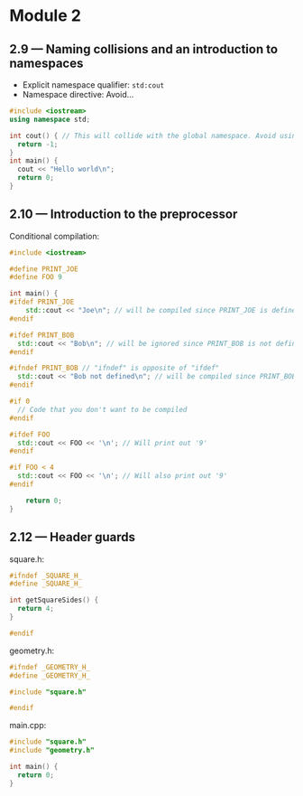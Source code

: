 # Module 2

## 2.9 — Naming collisions and an introduction to namespaces

- Explicit namespace qualifier: `std:cout`
- Namespace directive: Avoid...

```cpp
#include <iostream>
using namespace std;

int cout() { // This will collide with the global namespace. Avoid using this
  return -1;
}
int main() {
  cout << "Hello world\n";
  return 0;
}
```

## 2.10 — Introduction to the preprocessor

Conditional compilation:

```cpp
#include <iostream>

#define PRINT_JOE
#define FOO 9

int main() {
#ifdef PRINT_JOE
    std::cout << "Joe\n"; // will be compiled since PRINT_JOE is defined
#endif

#ifdef PRINT_BOB
  std::cout << "Bob\n"; // will be ignored since PRINT_BOB is not defined
#endif

#ifndef PRINT_BOB // "ifndef" is opposite of "ifdef"
  std::cout << "Bob not defined\n"; // will be compiled since PRINT_BOB is not defined
#endif

#if 0
  // Code that you don't want to be compiled
#endif

#ifdef FOO
  std::cout << FOO << '\n'; // Will print out '9'
#endif

#if FOO < 4
  std::cout << FOO << '\n'; // Will also print out '9'
#endif

    return 0;
}
```

## 2.12 — Header guards

square.h:

```cpp
#ifndef _SQUARE_H_
#define _SQUARE_H_

int getSquareSides() {
  return 4;
}

#endif
```

geometry.h:

```cpp
#ifndef _GEOMETRY_H_
#define _GEOMETRY_H_

#include "square.h"

#endif
```

main.cpp:

```cpp
#include "square.h"
#include "geometry.h"

int main() {
  return 0;
}
```

